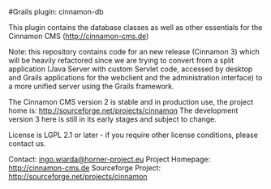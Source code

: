 #Grails plugin: cinnamon-db

This plugin contains the database classes as well as other essentials for the Cinnamon CMS (http://cinnamon-cms.de)

Note: this repository contains code for an new release (Cinnamon 3) which will be heavily refactored since we are
trying to convert from a split application (Java Server with custom Servlet code, accessed by desktop and Grails
applications for the webclient and the administration interface) to a more unified server using the Grails framework.

The Cinnamon CMS version 2 is stable and in production use, the project home is: http://sourceforge.net/projects/cinnamon
The development version 3 here is still in its early stages and subject to change.

License is LGPL 2.1 or later - if you require other license conditions, please contact us.


Contact: ingo.wiarda@horner-project.eu
Project Homepage: http://cinnamon-cms.de
Sourceforge Project: http://sourceforge.net/projects/cinnamon
